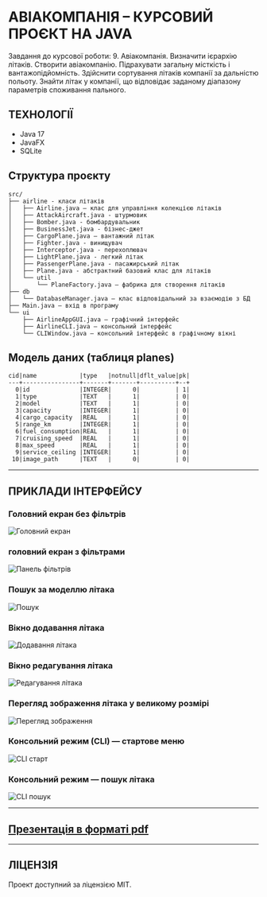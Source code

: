 # АВІАКОМПАНІЯ – КУРСОВИЙ ПРОЄКТ НА JAVA

Завдання до курсової роботи:
9. Авіакомпанія. Визначити ієрархію літаків. Створити авіакомпанію. Підрахувати  загальну місткість і вантажопідйомність. Здійснити сортування літаків компанії за дальністю польоту. Знайти літак у компанії, що відповідає заданому діапазону параметрів споживання пального.
## ТЕХНОЛОГІЇ

- Java 17
- JavaFX
- SQLite

## Структура проєкту
```
src/
├── airline - класи літаків
│   ├── Airline.java – клас для управління колекцією літаків
│   ├── AttackAircraft.java - штурмовик
│   ├── Bomber.java - бомбардувальник
│   ├── BusinessJet.java - бізнес-джет
│   ├── CargoPlane.java – вантажний літак
│   ├── Fighter.java - винищувач
│   ├── Interceptor.java - перехоплювач
│   ├── LightPlane.java - легкий літак
│   ├── PassengerPlane.java - пасажирський літак
│   ├── Plane.java - абстрактний базовий клас для літаків
│   └── util
│       └── PlaneFactory.java – фабрика для створення літаків
├── db
│   └── DatabaseManager.java – клас відповідальний за взаємодію з БД
├── Main.java – вхід в програму
└── ui
    ├── AirlineAppGUI.java – графічний інтерфейс
    ├── AirlineCLI.java – консольний інтерфейс
    └── CLIWindow.java – консольний інтерфейс в графічному вікні

```
## Модель даних (таблиця planes)
```
cid|name            |type   |notnull|dflt_value|pk|
---+----------------+-------+-------+----------+--+
  0|id              |INTEGER|      0|          | 1|
  1|type            |TEXT   |      1|          | 0|
  2|model           |TEXT   |      1|          | 0|
  3|capacity        |INTEGER|      1|          | 0|
  4|cargo_capacity  |REAL   |      1|          | 0|
  5|range_km        |INTEGER|      1|          | 0|
  6|fuel_consumption|REAL   |      1|          | 0|
  7|cruising_speed  |REAL   |      1|          | 0|
  8|max_speed       |REAL   |      1|          | 0|
  9|service_ceiling |INTEGER|      1|          | 0|
 10|image_path      |TEXT   |      0|          | 0|
```
---

## ПРИКЛАДИ ІНТЕРФЕЙСУ

### Головний екран без фільтрів
![Головний екран](./preview/gui_filters_off.png)

### головний екран з фільтрами
![Панель фільтрів](./preview/gui_filters_on.png)

### Пошук за моделлю літака
![Пошук](./preview/gui_search.png)

### Вікно додавання літака
![Додавання літака](./preview/add_window.png)

### Вікно редагування літака
![Редагування літака](./preview/edit_window.png)

### Перегляд зображення літака у великому розмірі
![Перегляд зображення](./preview/show_image_window.png)

### Консольний режим (CLI) — стартове меню
![CLI старт](./preview/cli_start.png)

### Консольний режим — пошук літака
![CLI пошук](./preview/cli_search.png)

---

## [Презентація в форматі pdf](./preview/presentation.pdf)

---

## ЛІЦЕНЗІЯ

Проект доступний за ліцензією MIT.